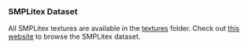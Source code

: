 
### SMPLitex Dataset

All SMPLitex textures are available in the [textures](./textures) folder. Check out <a href="https://dancasas.github.io/projects/SMPLitex/SMPLitex-dataset.html">this website</a> to browse the SMPLitex dataset.


